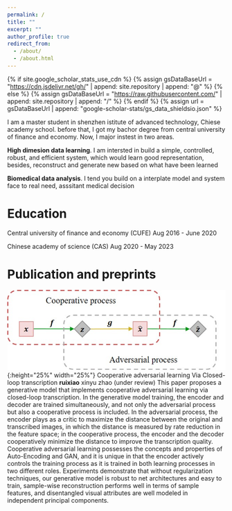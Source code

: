 ```yaml
---
permalink: /
title: ""
excerpt: ""
author_profile: true
redirect_from: 
  - /about/
  - /about.html
---
```


{% if site.google_scholar_stats_use_cdn %}
{% assign gsDataBaseUrl = "https://cdn.jsdelivr.net/gh/" | append: site.repository | append: "@" %}
{% else %}
{% assign gsDataBaseUrl = "https://raw.githubusercontent.com/" | append: site.repository | append: "/" %}
{% endif %}
{% assign url = gsDataBaseUrl | append: "google-scholar-stats/gs_data_shieldsio.json" %}

<span class='anchor' id='about-me'></span>

I am a master student in shenzhen istitute of advanced technology, Chiese academy school. before that, I got my bachor degree from central university of finance and economy. 
Now, I major instest in two areas.

**High dimesion data learning**. I am intersted in build a simple, controlled, robust, and efficient system, which would learn good representation, besides, reconstruct and generate new based on what have been learned

**Biomedical data analysis**. I tend you build on a interplate model and system face to real need, asssitant medical decision




# Education
Central university of finance and economy (CUFE) Aug 2016 - June 2020


Chinese academy of science (CAS) Aug 2020 - May 2023 


# Publication and preprints
![avatar](../images/coa.jpg){:height="25%" width="25%"}      Cooperative adversarial learning Via Closed-loop transcription **ruixiao** xinyu zhao (under review)
This paper proposes a generative model that implements cooperative adversarial learning via closed-loop transcription. In the generative model training, the encoder and decoder are trained simultaneously, and not only the adversarial process but also a cooperative process is included. In the adversarial process, the encoder plays as a critic to maximize the distance between the original and transcribed images, in which the distance is measured by rate reduction in the feature space; in the cooperative process, the encoder and the decoder cooperatively minimize the distance to improve the transcription quality. Cooperative adversarial learning possesses the concepts and properties of Auto-Encoding and GAN, and it is unique in that the encoder actively controls the training process as it is trained in both learning processes in two different roles. Experiments demonstrate that without regularization techniques, our generative model is robust to net architectures and easy to train, sample-wise reconstruction performs well in terms of sample features, and disentangled visual attributes are well modeled in independent principal components.

